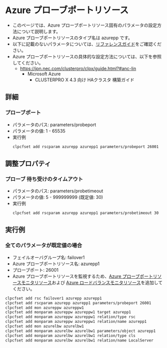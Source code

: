 # Azure プローブポートリソース
- このページでは、Azure プローブポートリソース固有のパラメータの設定方法について説明します。
- Azure プローブポートリソースのタイプ名は azurepp です。
- 以下に記載のないパラメータについては、[リファレンスガイド](https://docs.nec.co.jp/sites/default/files/minisite/static/86695069-1c24-46d5-a3bf-72e81db4e4a7/clp_x43_linux/L43_RG_JP/L_RG_08.html#parameters-list-clpcfset-command)をご確認ください。
- Azure プローブポートリソースの具体的な設定方法については、以下を参照してください。
  - https://jpn.nec.com/clusterpro/clpx/guide.html?#anc-lin
    - Microsoft Azure
      - CLUSTERPRO X 4.3 向け HAクラスタ 構築ガイド

## 詳細
### プローブポート
- パラメータのパス: parameters/probeport
- パラメータの値: 1 - 65535
- 実行例
  ```sh
  clpcfset add rscparam azurepp azurepp1 parameters/probeport 26001
  ```

## 調整プロパティ
### プローブ 待ち受けのタイムアウト
- パラメータのパス: parameters/probetimeout
- パラメータの値: 5 - 999999999 (既定値: 30)
- 実行例
  ```sh
  clpcfset add rscparam azurepp azurepp1 parameters/probetimeout 30
  ```

## 実行例
### 全てのパラメータが既定値の場合
- フェイルオーバグループ名: failover1
- Azure プローブポートリソース名: azurepp1
- プローブポート: 26001
- Azure プローブポートリソースを監視するため、[Azure プローブポートリソースモニタリソース](azureppw.md)および [Azure ロードバランスモニタリソース](azurelbw.md)を追加してください。
```sh
clpcfset add rsc failover1 azurepp azurepp1
clpcfset add rscparam azurepp azurepp1 parameters/probeport 26001
clpcfset add mon azureppw azureppw1
clpcfset add monparam azureppw azureppw1 target azurepp1
clpcfset add monparam azureppw azureppw1 relation/type rsc
clpcfset add monparam azureppw azureppw1 relation/name azurepp1
clpcfset add mon azurelbw azurelbw1
clpcfset add monparam azurelbw azurelbw1 parameters/object azurepp1
clpcfset add monparam azurelbw azurelbw1 relation/type cls
clpcfset add monparam azurelbw azurelbw1 relation/name LocalServer
```